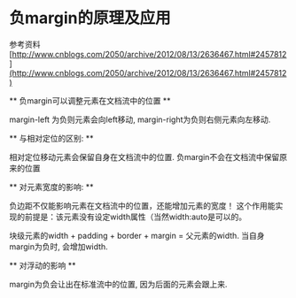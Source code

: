 # 负margin的原理及应用

参考资料 [http://www.cnblogs.com/2050/archive/2012/08/13/2636467.html#2457812](http://www.cnblogs.com/2050/archive/2012/08/13/2636467.html#2457812)

** 负margin可以调整元素在文档流中的位置 **

margin-left 为负则元素会向left移动, margin-right为负则右侧元素向左移动.

** 与相对定位的区别: **

相对定位移动元素会保留自身在文档流中的位置. 负margin不会在文档流中保留原来的位置

** 对元素宽度的影响: **

负边距不仅能影响元素在文档流中的位置，还能增加元素的宽度！
这个作用能实现的前提是：该元素没有设定width属性（当然width:auto是可以的。 

块级元素的width + padding + border + margin = 父元素的width. 当自身margin为负时, 会增加width.

** 对浮动的影响 **

margin为负会让出在标准流中的位置, 因为后面的元素会跟上来.



